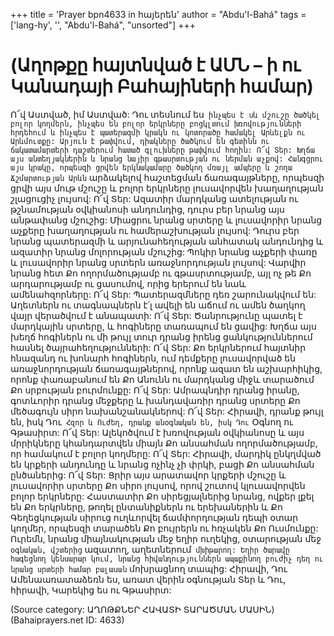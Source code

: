 +++
title = 'Prayer bpn4633 in հայերեն'
author = "Abdu'l-Bahá"
tags = ['lang-hy', '', "Abdu'l-Bahá", "unsorted"]
+++
# (Աղոթքը հայտնված է ԱՄՆ – ի ու Կանադայի Բահայիների համար)

Ո՜վ Աստված, իմ Աստված: Դու տեսնում ես` ինչպես է սև մշուշը ծածկել բոլոր կողմերն, ինչպես են բոլոր երկրները բոցկլտում խռովությունների հրդեհում և ինչպես է պատերազմի կրակն ու կոտորածը համակել Արևելքն ու Արևմուտքը: Արյուն է թափվում, դիակները ծածկում են գետինն ու ճակատամարտերի դաշտերում հատած գլուխները թափվում հողին:
	Ո՜վ Տեր: Խղճա այս անտեղյակներին և նրանց նայիր գթասրտության ու ներման աչքով: Հանգցրու այս կրակը, որպեսզի ցրվեն երկնակամարը ծածկող մռայլ ամպերը և շողա Ճշմարտության Արևն` արձակելով հաշտեցման ճառագայթները, որպեսզի ցրվի այս մութ մշուշը և բոլոր երկրները լուսավորվեն խաղաղության շլացուցիչ լույսով:
	Ո՜վ Տեր: Ազատիր մարդկանց ատելության ու թշնամության օվկիանոսի անդունդից, դուրս բեր նրանց այս անթափանց մշուշից: Միացրու նրանց սրտերը և լուսավորիր նրանց աչքերը խաղաղության ու համերաշխության լույսով: Դուրս բեր նրանց պատերազմի և արյունահեղության անհատակ անդունդից և ազատիր նրանց մոլորության մշուշից: Պոկիր նրանց աչքերի փառը և լուսավորիր նրանց սրտերն առաջնորդության լույսով: Վարվիր նրանց հետ Քո ողորմածությամբ ու գթասրտությամբ, այլ ոչ թե Քո արդարությամբ ու ցասումով, որից երերում են նաև ամենահզորները:
	Ո՜վ Տեր: Պատերազմները դեռ շարունակվում են: Աղետներն ու տագնապներն է՛լ ավելի են աճում ու ամեն ծաղկող վայր վերածվում է անապատի:
	Ո՜վ Տեր: Ծանրությունը պատել է մարդկային սրտերը, և հոգիները տառապում են ցավից: Խղճա այս խեղճ հոգիներն ու մի թույլ տուր դրանց իրենց ցանկություններում հասնել ծայրահեղությունների:
	Ո՜վ Տեր: Քո երկրներում հայտնիր հնազանդ ու խոնարհ հոգիներն, ում դեմքերը լուսավորված են առաջնորդության ճառագայթներով, որոնք ազատ են աշխարհիկից, որոնք փառաբանում են Քո Անունն ու մարդկանց միջև տարածում Քո սրբության բուրմունքը:
	Ո՜վ Տեր: Ամրապնդիր դրանց իրանը, գոտևորիր դրանց մեջքերը և խանդավառիր դրանց սրտերը Քո մեծագույն սիրո նախանշանակներով:
	Ո՜վ Տեր: Հիրավի, դրանք թույլ են, իսկ Դու` Հզոր և Ուժեղ, դրանք անօգնական են, իսկ Դու` Օգնող ու Գթասիրտ:
	Ո՜վ Տեր: Ալեկոծվում է խռովության օվկիանոսը և այս մրրիկները կհանդարտվեն միայն Քո անսահման ողորմածությամբ, որ համակում է բոլոր կողմերը:
	Ո՜վ Տեր: Հիրավի, մարդիկ ընկղմված են կրքերի անդունդը և նրանց ոչինչ չի փրկի, բացի Քո անսահման ընծաներից:
	Ո՜վ Տեր: Ցրիր այս արատավոր կրքերի մշուշը և լուսավորիր սրտերը Քո սիրո լույսով, որով շուտով կլուսավորվեն բոլոր երկրները: Հաստատիր Քո սիրեցյալներից նրանց, ովքեր լքել են Քո երկրները, թողել ընտանիքներն ու երեխաներին և Քո Գեղեցկության սիրուց ուղևորվել ճամփորդության դեպի օտար կողմեր, որպեսզի տարածեն Քո բույրերն ու հռչակեն Քո Ուսմունքը: Ուրեմն, նրանց միայնակության մեջ եղիր ուղեկից, օտարության մեջ` օգնական, վշտերից` ազատող, աղետներում` մխիթարող: Եղիր ծարավը հագեցնող կենսարար կում, նրանց հիվանդություններն ապաքինող բուժիչ դեղ ու նրանց սրտերի համար բալասան` մոխրացնող տապից:
	Հիրավի, Դու Ամենաառատաձեռն ես, առատ վերին օգնության Տեր և Դու, հիրավի, Կարեկից ես ու Գթասիրտ:

(Source category: ԱՂՈԹՔՆԵՐ ՀԱՎԱՏԻ ՏԱՐԱԾՄԱՆ ՄԱՍԻՆ)
(Bahaiprayers.net ID: 4633)
